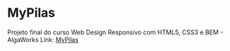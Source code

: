 # MyPilas
Projeto final do curso Web Design Responsivo com HTML5, CSS3 e BEM - AlgaWorks
Link: <a href="https://raphaelcarneiro.github.io/mypilas/">MyPilas</a>
